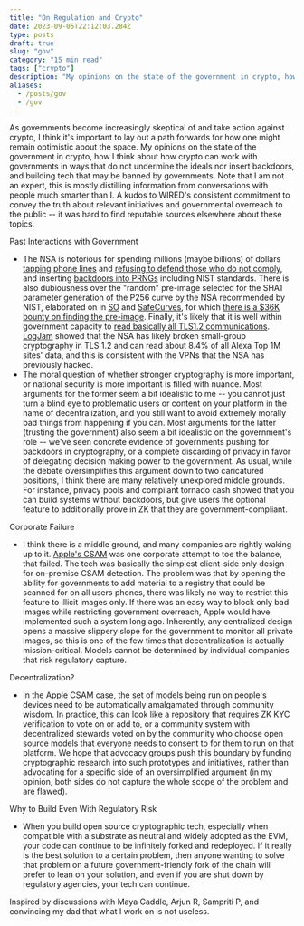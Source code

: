 ```yaml
---
title: "On Regulation and Crypto"
date: 2023-09-05T22:12:03.284Z
type: posts
draft: true
slug: "gov"
category: "15 min read"
tags: ["crypto"]
description: "My opinions on the state of the government in crypto, how I think about regulatory compliance, and building tech that may be banned by governments."
aliases:
  - /posts/gov
  - /gov
---
```


As governments become increasingly skeptical of and take action against crypto, I think it's important to lay out a path forwards for how one might remain optimistic about the space. My opinions on the state of the government in crypto, how I think about how crypto can work with governments in ways that do not undermine the ideals nor insert backdoors, and building tech that may be banned by governments. Note that I am not an expert, this is mostly distilling information from conversations with people much smarter than I. A kudos to WIRED's consistent commitment to convey the truth about relevant initiatives and governmental overreach to the public -- it was hard to find reputable sources elsewhere about these topics.

Past Interactions with Government
- The NSA is notorious for spending millions (maybe billions) of dollars [tapping phone lines](https://www.google.com/search?q=wired.com+phone+line+tap+jail+nsa) and [refusing to defend those who do not comply](https://www.wired.com/2007/11/feds-invoke-sec/), and inserting [backdoors into PRNGs](https://www.wired.com/2007/11/securitymatters-1115/) including NIST standards. There is also dubiousness over the "random" pre-image selected for the SHA1 parameter generation of the P256 curve by the NSA recommended by NIST, elaborated on in [SO](https://crypto.stackexchange.com/questions/10263/should-we-trust-the-nist-recommended-ecc-parameters) and [SafeCurves](https://safecurves.cr.yp.to/), for which [there is a $36K bounty on finding the pre-image](https://words.filippo.io/dispatches/seeds-bounty/). Finally, it's likely that it is well within government capacity to [read basically all TLS1.2 communications](https://cacm.acm.org/magazines/2019/1/233522-technical-perspective-attacking-cryptographic-key-exchange-with-precomputation/abstract). [LogJam](https://dl.acm.org/doi/10.1145/3292035) showed that the NSA has likely broken small-group cryptography in TLS 1.2 and can read about 8.4% of all Alexa Top 1M sites' data, and this is consistent with the VPNs that the NSA has previously hacked.
- The moral question of whether stronger cryptography is more important, or national security is more important is filled with nuance. Most arguments for the former seem a bit idealistic to me -- you cannot just turn a blind eye to problematic users or content on your platform in the name of decentralization, and you still want to avoid extremely morally bad things from happening if you can. Most arguments for the latter (trusting the government) also seem a bit idealistic on the government's role -- we've seen concrete evidence of governments pushing for backdoors in cryptography, or a complete discarding of privacy in favor of delegating decision making power to the government. As usual, while the debate oversimplifies this argument down to two caricatured positions, I think there are many relatively unexplored middle grounds. For instance, privacy pools and compilant tornado cash showed that you can build systems without backdoors, but give users the optional feature to additionally prove in ZK that they are government-compliant.

Corporate Failure
- I think there is a middle ground, and many companies are rightly waking up to it. [Apple's CSAM](https://www.wired.com/story/apple-csam-scanning-heat-initiative-letter/) was one corporate attempt to toe the balance, that failed. The tech was basically the simplest client-side only design for on-premise CSAM detection. The problem was that by opening the ability for governments to add material to a registry that could be scanned for on all users phones, there was likely no way to restrict this feature to illicit images only. If there was an easy way to block only bad images while restricting government overreach, Apple would have implemented such a system long ago. Inherently, any centralized design opens a massive slippery slope for the government to monitor all private images, so this is one of the few times that decentralization is actually mission-critical. Models cannot be determined by individual companies that risk regulatory capture.

Decentralization?
- In the Apple CSAM case, the set of models being run on people's devices need to be automatically amalgamated through community wisdom. In practice, this can look like a repository that requires ZK KYC verification to vote on or add to, or a community system with decentralized stewards voted on by the community who choose open source models that everyone needs to consent to for them to run on that platform. We hope that advocacy groups push this boundary by funding cryptographic research into such prototypes and initiatives, rather than advocating for a specific side of an oversimplified argument (in my opinion, both sides do not capture the whole scope of the problem and are flawed).

Why to Build Even With Regulatory Risk
- When you build open source cryptographic tech, especially when compatible with a substrate as neutral and widely adopted as the EVM, your code can continue to be infinitely forked and redeployed. If it really is the best solution to a certain problem, then anyone wanting to solve that problem on a future government-friendly fork of the chain will prefer to lean on your solution, and even if you are shut down by regulatory agencies, your tech can continue.

Inspired by discussions with Maya Caddle, Arjun R, Sampriti P, and convincing my dad that what I work on is not useless.
